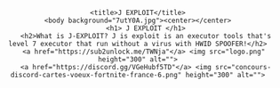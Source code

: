 <!DOCTYPE html>
<html>


<style>
        body {text-align: center;}
    h1 {text-align: center;}
    h1 {font-family:Arial, Helvetica, sans-serif}
    h1 {font-size: 150px;}
    h1 {color:rgb(0, 0, 0);}
    h2 {align-self: center;}
    h2 {color:rgb(0, 0, 0);}
    h2 {text-align: center;}
</style>
    <title>J EXPLOIT</title>
    <body background="7utY0A.jpg"><center></center>
        <h1> J EXPLOIT </h1>
        <h2>What is J-EXPLOIT? J is exploit is an executor tools that's level 7 executor that run without a virus with HWID SPOOFER!</h2>
       <a href="https://sub2unlock.me/TWNja"</a> <img src="logo.png" height="300" alt="">
        <a href="https://discord.gg/VGeHubf5TD"</a> <img src="concours-discord-cartes-voeux-fortnite-france-6.png" height="300" alt="">


</body>
</html>
